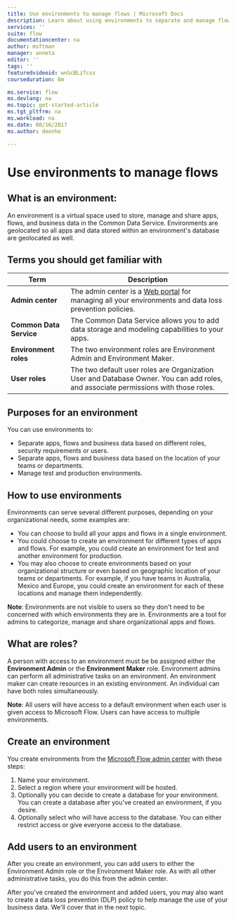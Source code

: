 ```yaml
---
title: Use environments to manage flows | Microsoft Docs
description: Learn about using environments to separate and manage flows.
services: ''
suite: flow
documentationcenter: na
author: msftman
manager: anneta
editor: ''
tags: ''
featuredvideoid: wnScBLz7css
courseduration: 8m

ms.service: flow
ms.devlang: na
ms.topic: get-started-article
ms.tgt_pltfrm: na
ms.workload: na
ms.date: 08/16/2017
ms.author: deonhe

---
```

# Use environments to manage flows
## What is an environment:
An environment is a virtual space used to store, manage and share apps, flows, and business data in the Common Data Service. Environments are geolocated so all apps and data stored within an environment's database are geolocated as well.  

## Terms you should get familiar with
| **Term** | **Description** |
| --- | --- |
| **Admin center** |The admin center is a [Web portal](https://admin.flow.microsoft.com) for managing all your environments and data loss prevention policies. |
| **Common Data Service** |The Common Data Service allows you to add data storage and modeling capabilities to your apps. |
| **Environment roles** |The two environment roles are Environment Admin and Environment Maker. |
| **User roles** |The two default user roles are Organization User and Database Owner. You can add roles, and associate permissions with those roles. |

## Purposes for an environment
You can use environments to:  

* Separate apps, flows and business data based on different roles, security requirements or users.  
* Separate apps, flows and business data based on the location of your teams or departments.
* Manage test and production environments.  

## How to use environments
Environments can serve several different purposes, depending on your organizational needs, some examples are:  

* You can choose to build all your apps and flows in a single environment. 
* You could choose to create an environment for different types of apps and flows. For example, you could create an environment for test and another environment for production.  
* You may also choose to create environments based on your organizational structure or even based on geographic location of your teams or departments. For example, if you have teams in Australia, Mexico and Europe, you could create an environment for each of these locations and manage them independently.  

**Note**: Environments are not visible to users so they don't need to be concerned with which environments they are in. Environments are a tool for admins to categorize, manage and share organizational apps and flows.  

## What are roles?
A person with access to an environment must be be assigned either the **Environment Admin** or the **Environment Maker** role. Environment admins can perform all administrative tasks on an environment. An environment maker can create resources in an existing environment. An individual can have both roles simultaneously.  

**Note**: All users will have access to a default environment when each user is given access to Microsoft Flow. Users can have access to multiple environments.  

## Create an environment
You create environments from the [Microsoft Flow admin center](https://admin.flow.microsoft.com) with these steps:  

1. Name your environment.
2. Select a region where your environment will be hosted.
3. Optionally you can decide to create a database for your environment. You can create a database after you've created an environment, if you desire.
4. Optionally select who will have access to the database. You can either restrict access or give everyone access to the database. 

## Add users to an environment
After you create an environment, you can add users to either the Environment Admin role or the Environment Maker role. As with all other administrative tasks, you do this from the admin center.  

After you've created the environment and added users, you may also want to create a data loss prevention (DLP) policy to help manage the use of your business data. We'll cover that in the next topic. 

